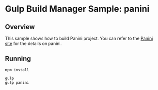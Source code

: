 # Gulp Build Manager Sample: panini 

## Overview
This sample shows how to build Panini project.
You can refer to the [Panini site](https://github.com/zurb/panini) for the details on panini.
 
## Running
```
npm install

gulp
gulp panini
```
